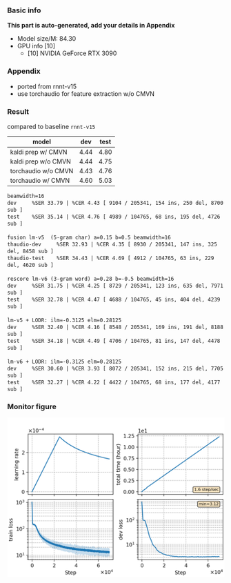 ### Basic info

**This part is auto-generated, add your details in Appendix**

* Model size/M: 84.30
* GPU info \[10\]
  * \[10\] NVIDIA GeForce RTX 3090

### Appendix

* ported from rnnt-v15
* use torchaudio for feature extraction w/o CMVN

### Result

compared to baseline `rnnt-v15`

| model               | dev  | test |
| ------------------- | ---- | ---- |
| kaldi prep w/ CMVN  | 4.44 | 4.80 |
| kaldi prep w/o CMVN | 4.44 | 4.75 |
| torchaudio w/o CMVN | 4.43 | 4.76 |
| torchaudio w/ CMVN  | 4.60 | 5.03 |

```
beamwidth=16
dev     %SER 33.79 | %CER 4.43 [ 9104 / 205341, 154 ins, 250 del, 8700 sub ]
test    %SER 35.14 | %CER 4.76 [ 4989 / 104765, 68 ins, 195 del, 4726 sub ]

fusion lm-v5  (5-gram char) a=0.15 b=0.5 beamwidth=16
thaudio-dev     %SER 32.93 | %CER 4.35 [ 8930 / 205341, 147 ins, 325 del, 8458 sub ]
thaudio-test    %SER 34.43 | %CER 4.69 [ 4912 / 104765, 63 ins, 229 del, 4620 sub ]

rescore lm-v6 (3-gram word) a=0.28 b=-0.5 beamwidth=16
dev     %SER 31.75 | %CER 4.25 [ 8729 / 205341, 123 ins, 635 del, 7971 sub ]
test    %SER 32.78 | %CER 4.47 [ 4688 / 104765, 45 ins, 404 del, 4239 sub ]

lm-v5 + LODR: ilm=-0.3125 elm=0.28125
dev     %SER 32.40 | %CER 4.16 [ 8548 / 205341, 169 ins, 191 del, 8188 sub ]
test    %SER 34.18 | %CER 4.49 [ 4706 / 104765, 81 ins, 147 del, 4478 sub ]

lm-v6 + LODR: ilm=-0.3125 elm=0.28125
dev     %SER 30.60 | %CER 3.93 [ 8072 / 205341, 152 ins, 215 del, 7705 sub ]
test    %SER 32.27 | %CER 4.22 [ 4422 / 104765, 68 ins, 177 del, 4177 sub ]
```

### Monitor figure
![monitor](./monitor.png)
